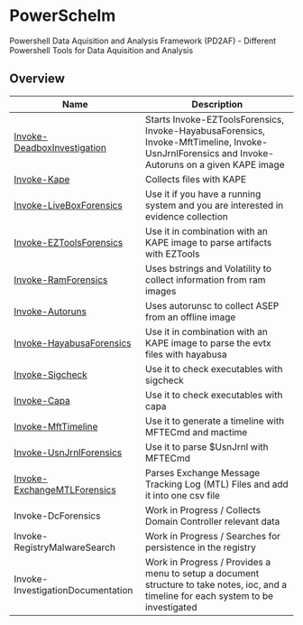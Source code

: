 # PowerSchelm

Powershell Data Aquisition and Analysis Framework (PD2AF) - Different Powershell Tools for Data Aquisition and Analysis

## Overview

| Name                                                         | Description                                                                                                                                     |
| ------------------------------------------------------------ | ----------------------------------------------------------------------------------------------------------------------------------------------- |
| [Invoke-DeadboxInvestigation](/docs/deadboxinvestigation.md) | Starts Invoke-EZToolsForensics, Invoke-HayabusaForensics, Invoke-MftTimeline, Invoke-UsnJrnlForensics and Invoke-Autoruns on a given KAPE image |
| [Invoke-Kape](/docs/kape.md)                                 | Collects files with KAPE                                                                                                                        |
| [Invoke-LiveBoxForensics](/docs/liveboxforensics.md)         | Use it if you have a running system and you are interested in evidence collection                                                               |
| [Invoke-EZToolsForensics](/docs/eztoolsforensics.md)         | Use it in combination with an KAPE image to parse artifacts with EZTools                                                                        |
| [Invoke-RamForensics](/docs/ramforensics.md)                 | Uses bstrings and Volatility to collect information from ram images                                                                             |
| [Invoke-Autoruns](/docs/autorunsc.md)                        | Uses autorunsc to collect ASEP from an offline image                                                                                            |
| [Invoke-HayabusaForensics](/docs/hayabusaforensics.md)       | Use it in combination with an KAPE image to parse the evtx files with hayabusa                                                                  |
| [Invoke-Sigcheck](/docs/sigcheck.md)                         | Use it to check executables with sigcheck                                                                                                       |
| [Invoke-Capa](/docs/capa.md)                                 | Use it to check executables with capa                                                                                                           |
| [Invoke-MftTimeline](/docs/mfttimeline.md)                   | Use it to generate a timeline with MFTECmd and mactime                                                                                          |
| [Invoke-UsnJrnlForensics](/docs/usnjrnl.md)                  | Use it to parse $UsnJrnl with MFTECmd                                                                                                           |
| [Invoke-ExchangeMTLForensics](/docs/mtlforensics.md)         | Parses Exchange Message Tracking Log (MTL) Files and add it into one csv file                                                                   |
| Invoke-DcForensics                                           | Work in Progress / Collects Domain Controller relevant data                                                                                     |
| Invoke-RegistryMalwareSearch                                 | Work in Progress / Searches for persistence in the registry                                                                                     |
| Invoke-InvestigationDocumentation                            | Work in Progress / Provides a menu to setup a document structure to take notes, ioc, and a timeline for each system to be investigated          |